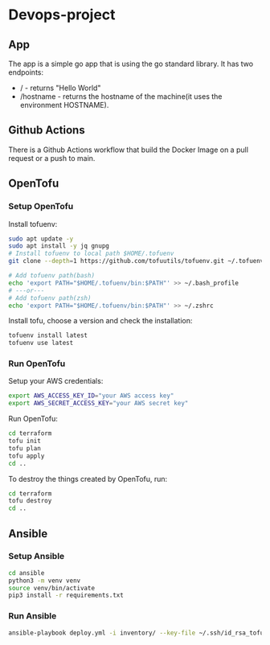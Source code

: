 # Devops-project

## App

The app is a simple go app that is using the go standard library. It has two endpoints:

- / - returns "Hello World"
- /hostname - returns the hostname of the machine(it uses the environment HOSTNAME).

## Github Actions

There is a Github Actions workflow that build the Docker Image on a  pull request or a push to main.

## OpenTofu

### Setup OpenTofu

Install tofuenv:

```bash
sudo apt update -y
sudo apt install -y jq gnupg
# Install tofuenv to local path $HOME/.tofuenv
git clone --depth=1 https://github.com/tofuutils/tofuenv.git ~/.tofuenv

# Add tofuenv path(bash)
echo 'export PATH="$HOME/.tofuenv/bin:$PATH"' >> ~/.bash_profile
# ---or---
# Add tofuenv path(zsh)
echo 'export PATH="$HOME/.tofuenv/bin:$PATH"' >> ~/.zshrc
```

Install tofu, choose a version and check the installation:

```bash
tofuenv install latest
tofuenv use latest
```

### Run OpenTofu

Setup your AWS credentials:

```bash
export AWS_ACCESS_KEY_ID="your AWS access key"
export AWS_SECRET_ACCESS_KEY="your AWS secret key"
```

Run OpenTofu:

```bash
cd terraform
tofu init
tofu plan
tofu apply
cd ..
```

To destroy the things created by OpenTofu, run:

```bash
cd terraform
tofu destroy
cd ..
```

## Ansible

### Setup Ansible

```bash
cd ansible
python3 -m venv venv
source venv/bin/activate
pip3 install -r requirements.txt
```

### Run Ansible

```bash
ansible-playbook deploy.yml -i inventory/ --key-file ~/.ssh/id_rsa_tofu
```
